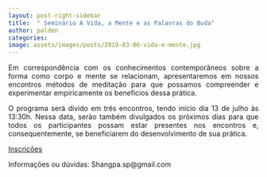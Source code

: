 ```yaml
---
layout: post-right-sidebar
title:  " Seminário A Vida, a Mente e as Palavras do Buda"
author: palden
categories: 
image: assets/images/posts/2019-03-06-vida-e-mente.jpg
---
```


<p align="justify">Em correspondência com os conhecimentos contemporâneos sobre a forma como corpo e mente se relacionam, apresentaremos em nossos encontros métodos de meditação para que possamos compreender e experimentar empiricamente os benefícios dessa prática.</p>

<p align="justify">O programa será divido em três encontros, tendo início dia 13 de julho às 13:30h. Nessa data, serão também divulgados os próximos dias para que todos os participantes possam estar presentes nos encontros e, consequentemente, se beneficiarem do desenvolvimento de sua prática.</p>

<a href="https://docs.google.com/forms/d/e/1FAIpQLSfgPFcXibR51ke_MxZEjkyv4iuFxTo2E3MkkVXgS0juEpvq2A/viewform">Inscrições</a>

<p align="justify">Informações ou dúvidas: Shangpa.sp@gmail.com</p>

